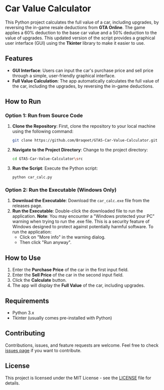 # Car Value Calculator

This Python project calculates the full value of a car, including upgrades, by reversing the in-game resale deductions from **GTA Online**. The game applies a 60% deduction to the base car value and a 50% deduction to the value of upgrades. This updated version of the script provides a graphical user interface (GUI) using the **Tkinter** library to make it easier to use.

## Features

* **GUI Interface**: Users can input the car's purchase price and sell price through a simple, user-friendly graphical interface.
* **Full Value Calculation**: The app automatically calculates the full value of the car, including the upgrades, by reversing the in-game deductions.

## How to Run

### Option 1: Run from Source Code

1. **Clone the Repository**: First, clone the repository to your local machine using the following command:

   ```bash
   git clone https://github.com/Braqeet/GTA5-Car-Value-Calculator.git
   ```

2. **Navigate to the Project Directory**: Change to the project directory:

   ```bash
   cd GTA5-Car-Value-Calculator\src
   ```

3. **Run the Script**: Execute the Python script:

   ```bash
   python car_calc.py
   ```

### Option 2: Run the Executable (Windows Only)

1. **Download the Executable**: Download the `car_calc.exe` file from the releases page.
2. **Run the Executable**: Double-click the downloaded file to run the application. **Note**: You may encounter a "Windows protected your PC" warning when trying to run the .exe file. This is a security feature of Windows designed to protect against potentially harmful software. To run the application:
    * Click on "More info" in the warning dialog.
    * Then click "Run anyway".
## How to Use

1. Enter the **Purchase Price** of the car in the first input field.
2. Enter the **Sell Price** of the car in the second input field.
3. Click the **Calculate** button.
4. The app will display the **Full Value** of the car, including upgrades.

## Requirements

* Python 3.x
* Tkinter (usually comes pre-installed with Python)

## Contributing

Contributions, issues, and feature requests are welcome. Feel free to check [issues page](https://github.com/yourusername/car-value-calculator/issues) if you want to contribute.

## License

This project is licensed under the MIT License - see the [LICENSE](LICENSE) file for details.
